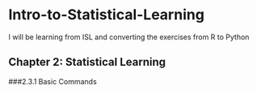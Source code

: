 # Intro-to-Statistical-Learning
I will be learning from ISL and converting the exercises from R to Python


## Chapter 2: Statistical Learning

###2.3.1 Basic Commands

